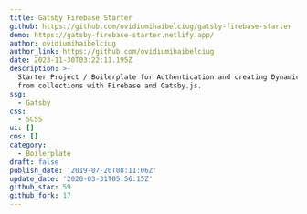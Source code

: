 ```yaml
---
title: Gatsby Firebase Starter
github: https://github.com/ovidiumihaibelciug/gatsby-firebase-starter
demo: https://gatsby-firebase-starter.netlify.app/
author: ovidiumihaibelciug
author_link: https://github.com/ovidiumihaibelciug
date: 2023-11-30T03:22:11.195Z
description: >-
  Starter Project / Boilerplate for Authentication and creating Dynamic pages
  from collections with Firebase and Gatsby.js.
ssg:
  - Gatsby
css:
  - SCSS
ui: []
cms: []
category:
  - Boilerplate
draft: false
publish_date: '2019-07-20T08:11:06Z'
update_date: '2020-03-31T05:56:15Z'
github_star: 59
github_fork: 17
---
```

